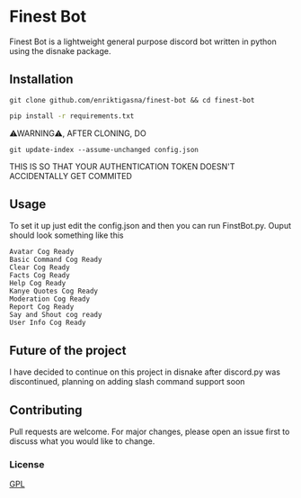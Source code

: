 # Finest Bot

Finest Bot is a lightweight general purpose discord bot written in python using the disnake package.

## Installation

```
git clone github.com/enriktigasna/finest-bot && cd finest-bot 
```

```bash
pip install -r requirements.txt
```

⚠WARNING⚠, AFTER CLONING, DO 
```
git update-index --assume-unchanged config.json
```

THIS IS SO THAT YOUR AUTHENTICATION TOKEN DOESN'T ACCIDENTALLY GET COMMITED

## Usage

To set it up just edit the config.json and then you can run FinstBot.py. Ouput should look something like this

```
Avatar Cog Ready
Basic Command Cog Ready
Clear Cog Ready
Facts Cog Ready
Help Cog Ready
Kanye Quotes Cog Ready
Moderation Cog Ready
Report Cog Ready
Say and Shout cog ready
User Info Cog Ready
```

## Future of the project
I have decided to continue on this project in disnake after discord.py was discontinued, planning on adding slash command support soon


## Contributing
Pull requests are welcome. For major changes, please open an issue first to discuss what you would like to change.


### License
[GPL](https://en.wikipedia.org/wiki/GNU_General_Public_License)
